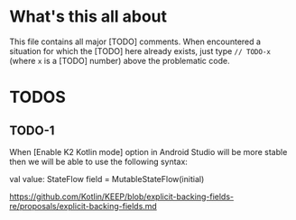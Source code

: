 # What's this all about
This file contains all major [TODO] comments. When encountered a situation for which the [TODO] here already exists, just type
`// TODO-x` (where `x` is a [TODO] number)
above the problematic code.

# TODOS
## TODO-1 
When [Enable K2 Kotlin mode] option in Android Studio will be more stable
then we will be able to use the following syntax:

 val value: StateFlow<Type>
     field = MutableStateFlow(initial)

https://github.com/Kotlin/KEEP/blob/explicit-backing-fields-re/proposals/explicit-backing-fields.md
